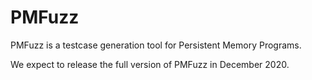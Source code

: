 # PMFuzz

PMFuzz is a testcase generation tool for Persistent Memory Programs.

We expect to release the full version of PMFuzz in December 2020.

